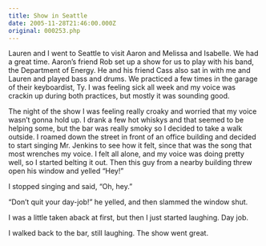 ```yaml
---
title: Show in Seattle
date: 2005-11-28T21:46:00.000Z
original: 000253.php
---
```


Lauren and I went to Seattle to visit Aaron and Melissa and Isabelle. We had a great time. Aaron’s friend Rob set up a show for us to play with his band, the Department of Energy. He and his friend Cass also sat in with me and Lauren and played bass and drums. We practiced a few times in the garage of their keyboardist, Ty. I was feeling sick all week and my voice was crackin up during both practices, but mostly it was sounding good.

The night of the show I was feeling really croaky and worried that my voice wasn’t gonna hold up. I drank a few hot whiskys and that seemed to be helping some, but the bar was really smoky so I decided to take a walk outside. I roamed down the street in front of an office building and decided to start singing Mr. Jenkins to see how it felt, since that was the song that most wrenches my voice. I felt all alone, and my voice was doing pretty well, so I started belting it out. Then this guy from a nearby building threw open his window and yelled “Hey!”

I stopped singing and said, “Oh, hey.”

“Don’t quit your day-job!” he yelled, and then slammed the window shut.

I was a little taken aback at first, but then I just started laughing. Day job.

I walked back to the bar, still laughing. The show went great.

